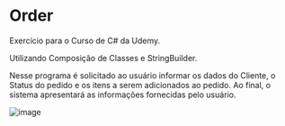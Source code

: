 # Order

Exercício para o Curso de C# da Udemy.

Utilizando Composição de Classes e StringBuilder.

Nesse programa é solicitado ao usuário informar os dados do Cliente, o Status do pedido e os itens a serem adicionados ao pedido. Ao final, o sistema apresentará as informações fornecidas pelo usuário.

![image](https://user-images.githubusercontent.com/106355065/213591869-2ce9b24f-3106-489e-b57d-add28d087072.png)

